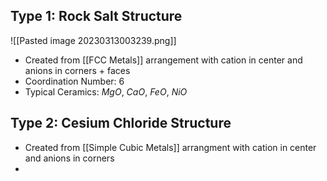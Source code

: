 ## Type 1: Rock Salt Structure
![[Pasted image 20230313003239.png]]
- Created from [[FCC Metals]] arrangement with cation in center and anions in corners + faces
- Coordination Number: 6
- Typical Ceramics: $MgO$, $CaO$, $FeO$, $NiO$

## Type 2: Cesium Chloride Structure
- Created from [[Simple Cubic Metals]] arrangment with cation in center and anions in corners
- 